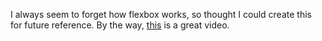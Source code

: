 I always seem to forget how flexbox works, so thought I could create this for future reference. By the way, [this](https://www.youtube.com/watch?v=326-B1avuYo) is a great video.